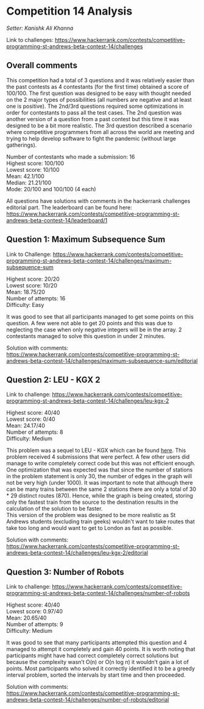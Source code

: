# Competition 14 Analysis
*Setter: Kanishk Ali Khanna*

Link to challenges: https://www.hackerrank.com/contests/competitive-programming-st-andrews-beta-contest-14/challenges

## Overall comments
This competition had a total of 3 questions and it was relatively easier than the past
contests as 4 contestants (for the first time) obtained a score of 100/100. The first
question was designed to be easy with thought needed on the 2 major types of
possibilities (all numbers are negative and at least one is positive). The 2nd/3rd
questions required some optimizations in order for contestants to pass all the test
cases. The 2nd question was another version of a question from a past contest but
this time it was designed to be a bit more realistic. The 3rd question described a
scenario where competitive programmers from all across the world are meeting and
trying to help develop software to fight the pandemic (without large gatherings).

Number of contestants who made a submission: 16 <br>
Highest score: 100/100 <br>
Lowest score: 10/100 <br>
Mean: 42.1/100 <br>
Median: 21.21/100 <br>
Mode: 20/100 and 100/100 (4 each)

All questions have solutions with comments in the hackerrank challenges editorial
part. The leaderboard can be found here: https://www.hackerrank.com/contests/competitive-programming-st-andrews-beta-contest-14/leaderboard/1

## Question 1: Maximum Subsequence Sum
Link to Challenge: https://www.hackerrank.com/contests/competitive-programming-st-andrews-beta-contest-14/challenges/maximum-subsequence-sum

Highest score: 20/20 <br>
Lowest score: 10/20 <br>
Mean: 18.75/20 <br>
Number of attempts: 16 <br>
Difficulty: Easy

It was good to see that all participants managed to get some points on this
question. A few were not able to get 20 points and this was due to neglecting the
case when only negative integers will be in the array. 2 contestants managed to
solve this question in under 2 minutes.

Solution with comments: https://www.hackerrank.com/contests/competitive-programming-st-andrews-beta-contest-14/challenges/maximum-subsequence-sum/editorial

## Question 2: LEU - KGX 2
Link to challenge: https://www.hackerrank.com/contests/competitive-programming-st-andrews-beta-contest-14/challenges/leu-kgx-2

Highest score: 40/40 <br>
Lowest score: 0/40 <br>
Mean: 24.17/40 <br>
Number of attempts: 8 <br>
Difficulty: Medium <br>

This problem was a sequel to LEU - KGX which can be found [here](https://www.hackerrank.com/contests/competitive-programming-st-andrews-beta-contest-9/challenges/leu-kgx). This problem received 4 submissions that were
perfect. A few other users did manage to write completely correct code but this was not
efficient enough. One optimization that was expected was that since the number of
stations in the problem statement is only 30, the number of edges in the graph will
not be very high (under 1000). It was important to note that although there can be
many trains between the same 2 stations there are only a total of 30 * 29 distinct
routes (870). Hence, while the graph is being created, storing only the fastest train
from the source to the destination results in the calculation of the solution to be
faster. <br>
This version of the problem was designed to be more realistic as St Andrews
students (excluding train geeks) wouldn't want to take routes that take too long and
would want to get to London as fast as possible.

Solution with comments: https://www.hackerrank.com/contests/competitive-programming-st-andrews-beta-contest-14/challenges/leu-kgx-2/editorial
## Question 3: Number of Robots
Link to challenge: https://www.hackerrank.com/contests/competitive-programming-st-andrews-beta-contest-14/challenges/number-of-robots

Highest score: 40/40 <br>
Lowest score: 0.97/40 <br>
Mean: 20.65/40 <br>
Number of attempts: 9 <br>
Difficulty: Medium

It was good to see that many participants attempted this question and 4 managed
to attempt it completely and gain 40 points. It is worth noting that participants
might have had correct completely correct solutions but because the complexity
wasn’t O(n) or O(n log n) it wouldn’t gain a lot of points. Most participants who
solved it correctly identified it to be a greedy interval problem, sorted the intervals
by start time and then proceeded.

Solution with comments: https://www.hackerrank.com/contests/competitive-programming-st-andrews-beta-contest-14/challenges/number-of-robots/editorial
